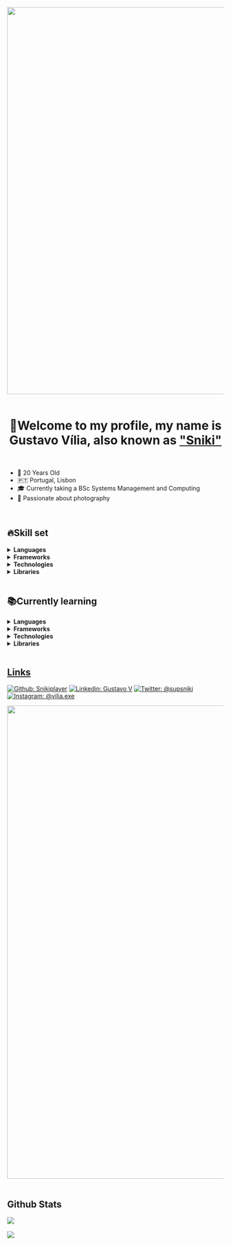 
<div align="center">
<img src="https://i.pinimg.com/originals/79/6d/b5/796db5deaf3ca9a927736d4b12cc3086.gif" align="center" height="" width="900" />
</div>

</br>

<div align="center" >
  <h1>
    👋Welcome to my profile, my name is <strong>Gustavo Vília</strong>, also known as <strong><a href="https://github.com/SnikiPlayer">"Sniki"</a></strong>
  </h1>
</div>

</br>

- 🎉 20 Years Old
- 🇵🇹  Portugal, Lisbon
- 🎓 Currently taking a BSc Systems Management and Computing
- 📸 Passionate about photography

</br>

## 🔥Skill set
<details>
  <summary><strong>Languages</strong></summary><blockquote>
      <li><img src="https://skillicons.dev/icons?i=java" />Java</li>
      <li><img src="https://skillicons.dev/icons?i=androidstudio" />🤖Android (Java)</li>
      <li><img src="https://skillicons.dev/icons?i=js" />Javascript</li>
      <li><img src="https://skillicons.dev/icons?i=py" />Python</li>
      <li><img src="https://skillicons.dev/icons?i=php" />PHP</li>
      <li><img src="https://skillicons.dev/icons?i=mysql" />MySQL</li>
    
</details>
<details>
  <summary><strong>Frameworks</strong></summary><blockquote>
    <li><img src="https://skillicons.dev/icons?i=express" />Express.js</li>
    <li><img src="https://skillicons.dev/icons?i=bootstrap" />Bootstrap</li> 
</details>
<details>
  <summary><strong>Technologies</strong></summary><blockquote>
    <li><img src="https://skillicons.dev/icons?i=nodejs" />Node.js</li>
</details>
<details>
  <summary><strong>Libraries</strong></summary><blockquote>
    <li><img src="https://skillicons.dev/icons?i=react" />React</li>
    <li><img src="https://skillicons.dev/icons?i=jquery" /> jQuery</li>
</details>

</br>

## 📚Currently learning
<details>
  <summary><strong>Languages</strong></summary><blockquote>
      <li><img src="https://skillicons.dev/icons?i=ts" />Typescript</li>
      <li><img src="https://skillicons.dev/icons?i=c" />C</li>
</details>
<details>
  <summary><strong>Frameworks</strong></summary><blockquote>
    <li>💀 None at the moment</li>
</details>
<details>
  <summary><strong>Technologies</strong></summary><blockquote>
    <li><img src="https://skillicons.dev/icons?i=git" /> Git</li>
</details>
<details>
  <summary><strong>Libraries</strong></summary><blockquote>
    <li><img src="https://skillicons.dev/icons?i=react" />React (Still improving)</li>
</details>
    
</br>

<div align="center">
  <a href="https://github.com/SnikiPlayer">
</div>

## Links
[![Github: Snikiplayer](https://img.shields.io/badge/-Sniki-lightgrey?style=flatsquare&logo=Github&logoColor=white)](https://github.com/SnikiPlayer)
[![Linkedin: Gustavo V](https://img.shields.io/badge/-Gustavo-blue?style=flatsquare&logo=Linkedin&logoColor=white)](https://www.linkedin.com/in/gustavo-v%C3%ADlia-0246a123b/)
[![Twitter: @supsniki](https://img.shields.io/badge/-@supsniki-informational?style=flatsquare&logo=Twitter&logoColor=white)](https://twitter.com/supsniki)
[![Instagram: @vilia.exe](https://img.shields.io/badge/-@vilia.exe-ff69b4?style=flatsquare&logo=Instagram&logoColor=white)](https://www.instagram.com/vilia.exe/)
<div align="center">
<img src="https://i.pinimg.com/originals/8f/38/8e/8f388ee83be2782215f9c931b5d3b67b.gif" align="center" height="" width="1100" />
</div>
</br>

## Github Stats
<div align="left">
<img src="https://komarev.com/ghpvc/?username=snikiplayer&&style=flat-square" align="center" />
</div>

</br>

<div align="left"><img src="https://github-readme-stats.vercel.app/api?username=snikiplayer&show_icons=true&count_private=true&hide_border=true" align="center" /></div>  

